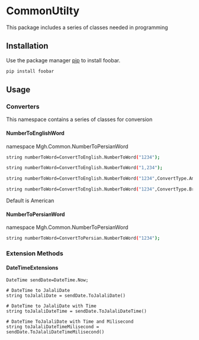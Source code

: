 # CommonUtilty
This package includes a series of classes needed in programming

## Installation
Use the package manager [pip](https://pip.pypa.io/en/stable/) to install foobar.

```bash
pip install foobar
```

## Usage
### Converters
This namespace contains a series of classes for conversion

#### NumberToEnglishWord
namespace Mgh.Common.NumberToPersianWord

```bash
string numberToWord=ConvertToEnglish.NumberToWord("1234");
```
```bash
string numberToWord=ConvertToEnglish.NumberToWord("1,234");
```
```bash
string numberToWord=ConvertToEnglish.NumberToWord("1234",ConvertType.American);
```
```bash
string numberToWord=ConvertToEnglish.NumberToWord("1234",ConvertType.British);
```

Default is American





#### NumberToPersianWord
namespace Mgh.Common.NumberToPersianWord
```bash
string numberToWord=ConvertToPersian.NumberToWord("1234");
```


### Extension Methods
#### DateTimeExtensions
```Methods
DateTime sendDate=DateTime.Now;

# DateTime to JalaliDate
string toJalaliDate = sendDate.ToJalaliDate()

# DateTime to JalaliDate with Time
string toJalaliDateTime = sendDate.ToJalaliDateTime()

# DateTime ToJalaliDate with Time and Milisecond
string toJalaliDateTimeMilisecond = sendDate.ToJalaliDateTimeMilisecond()

```





